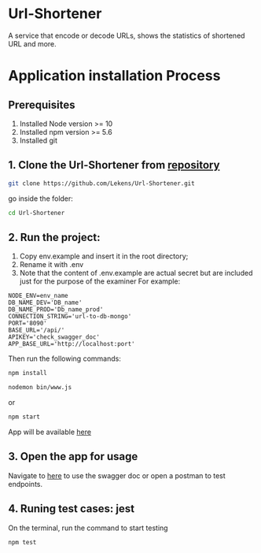 # Url-Shortener
A service that encode or decode URLs, shows the statistics of shortened URL and more.

# Application installation Process

## Prerequisites

1. Installed Node version >= 10
2. Installed npm version >= 5.6
3. Installed git

## 1. Clone the Url-Shortener from [repository](https://github.com/Lekens/Url-Shortener)

```bash
git clone https://github.com/Lekens/Url-Shortener.git
```

go inside the folder:

```bash
cd Url-Shortener
```

## 2. Run the project:

1. Copy env.example and insert it in the root directory;
2. Rename it with .env
3. Note that the content of .env.example are actual secret but are included just for the purpose of the examiner
   For example:

```
NODE_ENV=env_name
DB_NAME_DEV='DB_name'
DB_NAME_PROD='Db_name_prod'
CONNECTION_STRING='url-to-db-mongo'
PORT='8090'
BASE_URL='/api/'
APIKEY='check_swagger_doc'
APP_BASE_URL='http://localhost:port'

```

Then run the following commands:

```bash
npm install
```

```bash
nodemon bin/www.js 
```
or

```bash
npm start
```

App will be available [here](http://localhost:8090)

## 3. Open the app for usage

Navigate to [here](http://localhost:8090/swagger/documentation) to use the swagger doc or open a postman to test endpoints.

## 4. Runing test cases: jest

On the terminal, run the command to start testing


```bash
npm test
```
